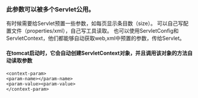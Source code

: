### 此参数可以被多个Servlet公用。
有时候需要给Servlet预置一些参数，如每页显示条目数（size）。
可以自己写配置文件（properties/xml），自己写工具读取。
也可以使用ServletConfig和ServletContext，他们都能够自动获取web,xml中预置的参数，传给Servlet。
#### 在tomcat启动时，它会自动创建ServletContext对象，并且调用该对象的方法自动读取参数

    <context-param>
    <param-name></param-name>
    <param-value><param-value>
    </context-param>
